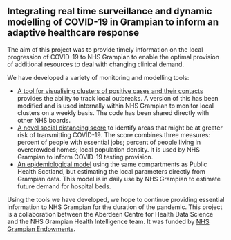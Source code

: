 ## Integrating real time surveillance and dynamic modelling of COVID-19 in Grampian to inform an adaptive healthcare response

The aim of this project was to provide timely information on the local progression of COVID-19 to NHS Grampian to enable the optimal provision of additional resources to deal with changing clinical demand. 

We have developed a variety of monitoring and modelling tools:

* [A tool for visualising clusters of positive cases and their contacts](https://github.com/JessButler/covid_networks) provides the ability to track local outbreaks. A version of this has been modified and is used internally within NHS Grampian to monitor local clusters on a weekly basis. The code has been shared directly with other NHS boards.
* [A novel social distancing score](https://jessbutler.github.io/social_distancing/#social-distancing-score) to identify areas that might be at greater risk of transmitting COVID-19. The score combines three measures: percent of people with essential jobs; percent of people living in overcrowded homes; local population density. It is used by NHS Grampian to inform COVID-19 testing provision.
* [An epidemiological model](https://github.com/AbdnCHDS/grampian_covid19_modelling/blob/master/NHSG_SEIR.xlsx) using the same compartments as Public Health Scotland, but estimating the local parameters directly from Grampian data. This model is in daily use by NHS Grampian to estimate future demand for hospital beds.

Using the tools we have developed, we hope to continue providing essential information to NHS Grampian for the duration of the pandemic.
This project is a collaboration between the Aberdeen Centre for Health Data Science and the NHS Grampian Health Intelligence team. It was funded by [NHS Grampian Endowments](https://www.nhsgcharities.com/). 

